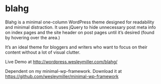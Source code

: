 blahg
=====

Blahg is a minimal one-column WordPress theme designed for readability and minimal distraction. It uses jQuery to hide unnecessary post meta info on index pages and the site header on post pages until it’s desired (found by hovering over the area.)

It’s an ideal theme for bloggers and writers who want to focus on their content without a lot of visual clutter.

Live Demo at http://wordpress.wesleymiller.com/blahg/

Dependent on my minimal-wp-framework. 
Download it at https://github.com/wesleymiller/minimal-wp-framework
